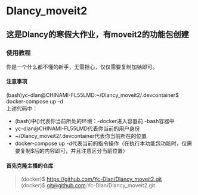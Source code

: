 # Dlancy_moveit2
## 这是Dlancy的寒假大作业，有moveit2的功能包创建
### 使用教程
你是一个什么都不懂的新手，无需担心，仅仅需要复制加钠即可。
#### 注意事项
(bash)yc-dlan@CHINAMI-FL55LMD:~/Dlancy_moveit2/.devcontainer$ docker-compose up -d  
上述代码中： 
- (bash)中()代表你当前所处的环境：-docker进入容器前 -bash容器中
- yc-dlan@CHINAMI-FL55LMD代表你当前的用户身份
- ~/Dlancy_moveit2/.devcontainer代表你当前所在的位置
- docker-compose up -d代表当前的指令操作（在执行本功能包功能时，仅需要复制$后的内容即可，并且注意区分当前位置）
#### 首先克隆主播的仓库
>(docker)$ https://github.com/Yc-Dlan/Dlancy_moveit2.git  
>(docker)$ git@github.com:Yc-Dlan/Dlancy_moveit2.git  
>